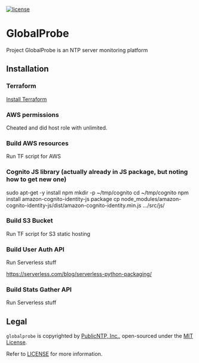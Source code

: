 [![license](https://img.shields.io/github/license/mashape/apistatus.svg)]()
# GlobalProbe
Project GlobalProbe is an NTP server monitoring platform

## Installation

### Terraform

[Install Terraform](https://learn.hashicorp.com/terraform/getting-started/install.html)

### AWS permissions

Cheated and did host role with unlimited.

### Build AWS resources

Run TF script for AWS

### Cognito JS library (actually already in JS package, but noting how to get new one)

sudo apt-get -y install npm
mkdir -p ~/tmp/cognito
cd ~/tmp/cognito
npm install amazon-cognito-identity-js package
cp node_modules/amazon-cognito-identity-js/dist/amazon-cognito-identity.min.js .../src/js/


### Build S3 Bucket

Run TF script for S3 static hosting

### Build User Auth API

Run Serverless stuff

https://serverless.com/blog/serverless-python-packaging/

### Build Stats Gather API

Run Serverless stuff


## Legal
`globalprobe` is copyrighted by [PublicNTP, Inc.](https://publicntp.org),
open-sourced under the [MIT License](https://en.wikipedia.org/wiki/MIT_License).

Refer to
[LICENSE](https://github.com/PublicNTP/globalprobe/blob/master/LICENSE)
for more information.
